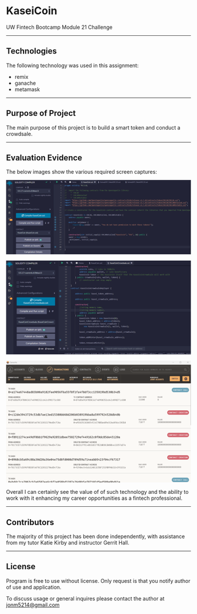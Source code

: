 # KaseiCoin
UW Fintech Bootcamp Module 21 Challenge

---

## Technologies

The following technology was used in this assignment:  
  
  * remix  
  * ganache
  * metamask  
  
---

## Purpose of Project

The main purpose of this project is to build a smart token and conduct a crowdsale.    
  
---

## Evaluation Evidence

The below images show the various required screen captures: 
 
 ![Kasei Coin](Evaluation_Evidence/KaseiCoin_compiled.png)
 
 ![Crowdsale](Evaluation_Evidence/KaseiCoinCrowdSale_compiled.png)
  
 ![Contract Call](Evaluation_Evidence/contract_call.png)  
    
 
Overall I can certainly see the value of of such technology and the ability to work with it enhancing my career opportunities as a fintech professional.  

---

## Contributors

The majority of this project has been done independently, with assistance from my tutor Katie Kirby and instructor Gerrit Hall.

---

## License

Program is free to use without license.  Only request is that you notify author of use and application.
  
To discuss usage or general inquires please contact the author at jonm5214@gmail.com
